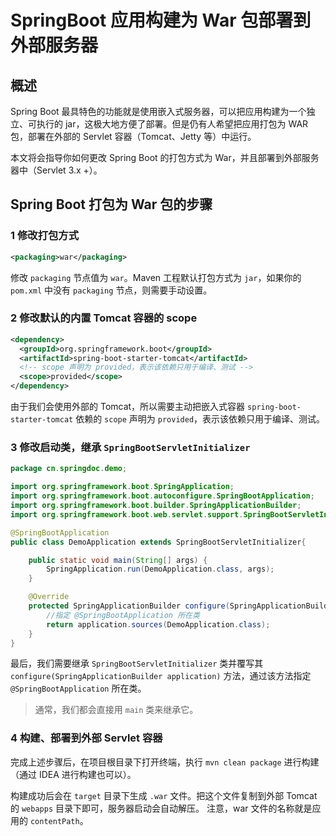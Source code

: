 # SpringBoot 应用构建为 War 包部署到外部服务器

## 概述

Spring Boot 最具特色的功能就是使用嵌入式服务器，可以把应用构建为一个独立、可执行的 jar，这极大地方便了部署。但是仍有人希望把应用打包为 WAR 包，部署在外部的 Servlet 容器（Tomcat、Jetty 等）中运行。

本文将会指导你如何更改 Spring Boot 的打包方式为 War，并且部署到外部服务器中（Servlet 3.x +）。

## Spring Boot 打包为 War 包的步骤

### 1 修改打包方式

```xml
<packaging>war</packaging>
```

修改 `packaging` 节点值为 `war`。Maven 工程默认打包方式为 `jar`，如果你的 `pom.xml` 中没有 `packaging` 节点，则需要手动设置。

### 2 修改默认的内置 Tomcat 容器的 scope

```xml
<dependency>
  <groupId>org.springframework.boot</groupId>
  <artifactId>spring-boot-starter-tomcat</artifactId>
  <!-- scope 声明为 provided，表示该依赖只用于编译、测试 -->
  <scope>provided</scope>
</dependency>
```

由于我们会使用外部的 Tomcat，所以需要主动把嵌入式容器 `spring-boot-starter-tomcat` 依赖的 `scope` 声明为 `provided`，表示该依赖只用于编译、测试。

### 3 修改启动类，继承 `SpringBootServletInitializer`

```java
package cn.springdoc.demo;

import org.springframework.boot.SpringApplication;
import org.springframework.boot.autoconfigure.SpringBootApplication;
import org.springframework.boot.builder.SpringApplicationBuilder;
import org.springframework.boot.web.servlet.support.SpringBootServletInitializer;

@SpringBootApplication
public class DemoApplication extends SpringBootServletInitializer{

    public static void main(String[] args) {
        SpringApplication.run(DemoApplication.class, args);
    }

    @Override
    protected SpringApplicationBuilder configure(SpringApplicationBuilder application){
        //指定 @SpringBootApplication 所在类
        return application.sources(DemoApplication.class);
    }
}
```

最后，我们需要继承 `SpringBootServletInitializer` 类并覆写其 `configure(SpringApplicationBuilder application)` 方法，通过该方法指定 `@SpringBootApplication` 所在类。

> 通常，我们都会直接用 `main` 类来继承它。

### 4 构建、部署到外部 Servlet 容器

完成上述步骤后，在项目根目录下打开终端，执行 `mvn clean package` 进行构建（通过 IDEA 进行构建也可以）。

构建成功后会在 `target` 目录下生成 `.war` 文件。把这个文件复制到外部 Tomcat 的 `webapps` 目录下即可，服务器启动会自动解压。 注意，war 文件的名称就是应用的 `contentPath`。
